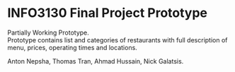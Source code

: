 # INFO3130 Final Project Prototype

Partially Working Prototype.	
Prototype contains list and categories of restaurants with full description of menu, prices, operating times and locations.



Anton Nepsha, Thomas Tran, Ahmad Hussain, Nick Galatsis.
